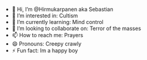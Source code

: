 - 👋 Hi, I’m @Hirmukarpanen aka Sebastian
- 👀 I’m interested in: Cultism
- 🌱 I’m currently learning: Mind control
- 💞️ I’m looking to collaborate on: Terror of the masses
- 📫 How to reach me: Prayers
- 😄 Pronouns: Creepy crawly
- ⚡ Fun fact: Im a happy boy

<!---
Hirmukarpanen/Hirmukarpanen is a ✨ special ✨ repository because its `README.md` (this file) appears on your GitHub profile.
You can click the Preview link to take a look at your changes.
--->
